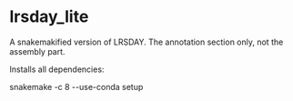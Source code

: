 # lrsday_lite
A snakemakified version of LRSDAY. The annotation section only, not the assembly part.

Installs all dependencies:

snakemake -c 8 --use-conda setup
